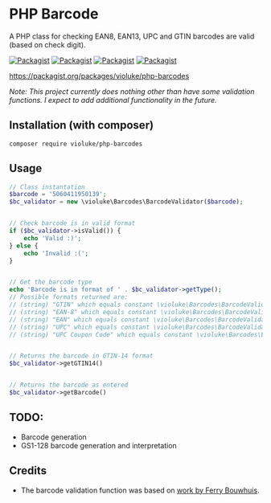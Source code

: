 # PHP Barcode
A PHP class for checking EAN8, EAN13, UPC and GTIN barcodes are valid (based on check digit).

[![Packagist](https://img.shields.io/packagist/v/violuke/php-barcodes.svg?maxAge=3600)](https://github.com/violuke/php-barcodes)
[![Packagist](https://img.shields.io/packagist/dt/violuke/php-barcodes.svg?maxAge=3600)](https://github.com/violuke/php-barcodes)
[![Packagist](https://img.shields.io/packagist/dm/violuke/php-barcodes.svg?maxAge=3600)](https://github.com/violuke/php-barcodes)
[![Packagist](https://img.shields.io/packagist/l/violuke/php-barcodes.svg?maxAge=3600)](https://github.com/violuke/php-barcodes)

https://packagist.org/packages/violuke/php-barcodes

_Note: This project currently does nothing other than have some validation functions. I expect to add additional functionality in the future._

## Installation (with composer)
```
composer require violuke/php-barcodes
```

## Usage
```php
// Class instantation
$barcode = '5060411950139';
$bc_validator = new \violuke\Barcodes\BarcodeValidator($barcode);


// Check barcode is in valid format
if ($bc_validator->isValid()) {
	echo 'Valid :)';
} else {
	echo 'Invalid :(';
}


// Get the barcode type
echo 'Barcode is in format of ' . $bc_validator->getType();
// Possible formats returned are:
// (string) "GTIN" which equals constant \violuke\Barcodes\BarcodeValidator::TYPE_GTIN
// (string) "EAN-8" which equals constant \violuke\Barcodes\BarcodeValidator::TYPE_EAN_8
// (string) "EAN" which equals constant \violuke\Barcodes\BarcodeValidator::TYPE_EAN
// (string) "UPC" which equals constant \violuke\Barcodes\BarcodeValidator::TYPE_UPC
// (string) "UPC Coupon Code" which equals constant \violuke\Barcodes\BarcodeValidator::TYPE_UPC_COUPON_CODE


// Returns the barcode in GTIN-14 format
$bc_validator->getGTIN14()


// Returns the barcode as entered
$bc_validator->getBarcode()
```

## TODO:
* Barcode generation
* GS1-128 barcode generation and interpretation

## Credits
* The barcode validation function was based on [work by Ferry Bouwhuis](http://www.phpclasses.org/package/8560-PHP-Detect-type-and-check-EAN-and-UPC-barcodes.html).

